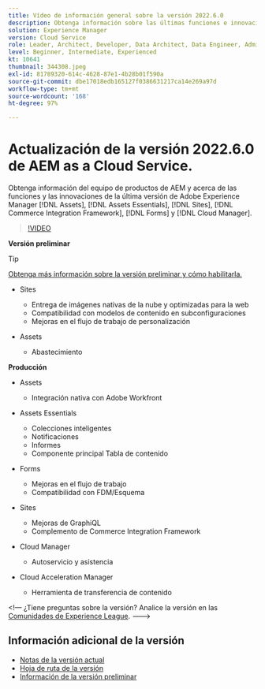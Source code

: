 ```yaml
---
title: Vídeo de información general sobre la versión 2022.6.0
description: Obtenga información sobre las últimas funciones e innovaciones de la versión 2022.6.0 para Adobe Experience Manager  [!DNL Assets Essentials], [!DNL Sites], [!DNL Screens], [!DNL Forms]  y  [!DNL Cloud Foundation].
solution: Experience Manager
version: Cloud Service
role: Leader, Architect, Developer, Data Architect, Data Engineer, Admin, User
level: Beginner, Intermediate, Experienced
kt: 10641
thumbnail: 344308.jpeg
exl-id: 81789320-614c-4628-87e1-4b28b01f590a
source-git-commit: dbe17018edb165127f0386631217ca14e269a97d
workflow-type: tm+mt
source-wordcount: '168'
ht-degree: 97%

---
```


# Actualización de la versión 2022.6.0 de AEM as a Cloud Service.

Obtenga información del equipo de productos de AEM y acerca de las funciones y las innovaciones de la última versión de Adobe Experience Manager [!DNL Assets], [!DNL Assets Essentials], [!DNL Sites], [!DNL Commerce Integration Framework], [!DNL Forms] y [!DNL Cloud Manager].

>[!VIDEO](https://video.tv.adobe.com/v/344308/?quality=12&learn=on)

**Versión preliminar**

>[!TIP]
>
>[Obtenga más información sobre la versión preliminar y cómo habilitarla.](https://experienceleague.adobe.com/docs/experience-manager-cloud-service/content/release-notes/prerelease.html?lang=es)

* Sites
   * Entrega de imágenes nativas de la nube y optimizadas para la web
   * Compatibilidad con modelos de contenido en subconfiguraciones
   * Mejoras en el flujo de trabajo de personalización

* Assets
   * Abastecimiento

**Producción**

* Assets
   * Integración nativa con Adobe Workfront

* Assets Essentials
   * Colecciones inteligentes
   * Notificaciones
   * Informes
   * Componente principal Tabla de contenido

* Forms
   * Mejoras en el flujo de trabajo
   * Compatibilidad con FDM/Esquema

* Sites
   * Mejoras de GraphiQL
   * Complemento de Commerce Integration Framework

* Cloud Manager
   * Autoservicio y asistencia

* Cloud Acceleration Manager
   * Herramienta de transferencia de contenido

&lt;!— ¿Tiene preguntas sobre la versión?  Analice la versión en las [Comunidades de Experience League](https://adobe.ly/3NDPR8Y). --->

## Información adicional de la versión

* [Notas de la versión actual](https://experienceleague.adobe.com/docs/experience-manager-cloud-service/content/release-notes/home.html?lang=es)
* [Hoja de ruta de la versión](https://experienceleague.adobe.com/docs/experience-manager-release-information/aem-release-updates/update-releases-roadmap.html?lang=es)
* [Información de la versión preliminar](https://experienceleague.adobe.com/docs/experience-manager-cloud-service/content/release-notes/prerelease.html?lang=es)
